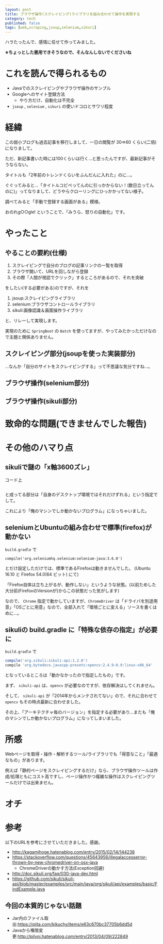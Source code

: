 ```yaml
---
layout: post
title: ブラウザ操作(スクレイピング)ライブラリを組み合わせて操作を実現する
category: tech
published: false
tags: [web,scraping,jsoup,selenium,sikuri]
---
```


ハラたったんで、感情に任せて作ってみました。

__※ちょっとした悪用できそうなので、そんなんしないでくださいね__

# これを読んで得られるもの

- Javaでのスクレイピングやブラウザ操作のサンプル
- Googleへのサイト登録方法
  - やり方だけ、自動化は不完全
- `jsoup` , `selenium` , `sikuri` の使いドコロとサワリ程度

# 経緯

この弱小ブログも過去記事を移行しまして、一日の閲覧が 30=>60 くらい(二倍)になりまして。

ただ、新記事書いた時には100くらいは行く…と思ったんですが、最新記事がそうならない。

タイトルも「2年前のトレンドくらいをふんだんに入れた」のに…。

ぐぐってみると…「タイトルコピペってんのに引っかからない！(数日立ってんのに)」ってなりまして、どうやらクローリングにひっかかってない様子。

調べてみると「手動で登録する画面がある」模様。

おのれg○○gle! ということで、「みうら、怒りの自動化」です。

# やったこと

## やることの要約(仕様)

1. スクレイピングで自分のブログの記事リンクの一覧を取得
0. ブラウザ開いて、URLを回しながら登録
0. その際「人間が視認でクリック」するところがあるので、それを突破

をしたい(する必要がある)のですが、それを

1. jsoup:スクレイピングライブラリ
0. selenium:ブラウザコントロールライブラリ
0. sikuli:画像認識＆画面操作ライブラリ

と、リレーして実現します。

実現のために `SpringBoot` の `Batch` を使ってますが、やってみたかっただけなので主題と関係ありません。

## スクレイピング部分(jsoupを使った実装部分)

…なんか「自分のサイトをスクレイピングする」って不思議な気分ですね…。

## ブラウザ操作(selenium部分)

## ブラウザ操作(sikuli部分)

# 致命的な問題(できませんでした報告)

# その他のハマり点

## sikuliで謎の「x軸3600ズレ」

コード上

```
```

と成ってる部分は「自身のデスクトップ環境ではそれだけずれる」という指定でして。

これにより「俺のマシンでしか動かないプログラム」になっちゃいました。

## seleniumとUbuntuの組み合わせで標準(firefox)が動かない

`build.gradle` で

```
compile('org.seleniumhq.selenium:selenium-java:3.6.0')
```

とだけ設定しただけでは、標準であるFirefoxは動きませんでした。
(Ubuntu 16.10 と Firefox 54.0(64 ビット) にて)

「Firefox自体は立ち上がるが、動作しない」というような状態。(以前ためした大分前(FirefoxのVersionが)からこの状態だった気がします)

なので、 `Chrome` 指定で動かしていますが、`ChromeDriver` は「ドライバを別途用意」「OSごとに用意」なので、全部入れて「環境ごとに変える」ソースを書くはめに…。

## sikuliの build.gradle に「特殊な依存の指定」が必要に

`build.gradle` で

```build.gradle
compile('org.sikuli:sikuli-api:1.2.0')
compile 'org.bytedeco.javacpp-presets:opencv:2.4.9-0.9:linux-x86_64'
```

となっているところは「動かなかったので指定したもの」です。

まず、 `sikuli-api` は、`opencv` が必要なのですが、依存解決はしてくれません。

そして、 `sikuli-api` が「2014年からメンテされてない」ので、それに合わせて `opencv` もその時点最新に合わせました。

その上、「アーキテクチャ毎のバージョン」を指定する必要があり…またも「俺のマシンでしか動かないプログラム」になってしまいました。



# 所感

Webページを取得・操作・解析するツール/ライブラリでも「得意なこと」「最適なもの」があります。

例えば「静的ページをスクレイピングするだけ」なら、ブラウザ操作ツールは作成/処理ともにコスト高ですし、ページ操作かつ複雑な操作はスクレイピングツールだけでは出来ません。



# オチ

# 参考

以下のURLを参考にさせていただきました。感謝。

- <http://kagamihoge.hatenablog.com/entry/2015/02/14/144238>
- <https://stackoverflow.com/questions/45643956/illegalaccesserror-thrown-by-new-chromedriver-on-osx-java>
  - ChromeDriverの動かす方法(Exception回避)
- <http://doc.sikuli.org/faq/030-java-dev.html>
- <https://github.com/sikuli/sikuli-api/blob/master/examples/src/main/java/org/sikuli/api/examples/basic/FindExample.java>

## 今回の本質的じゃない話題

- Jar内のファイル取出:<https://qiita.com/kikuchy/items/e63c670bc37705b6dd5d>
- Javaから権限変更:<http://pilvoj.hatenablog.com/entry/2013/04/09/222849>
